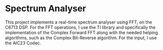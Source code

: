 # Spectrum Analyser
This project implements a real-time spectrum analyser using FFT, on the C6713 DSP. For the FFT operations, I use the TI library and specifically the implementation of the Complex Forward FFT along with the needed helping algorithms, such as the Complex Bit-Reverse algorithm. For the input, I use the AIC23 Codec.